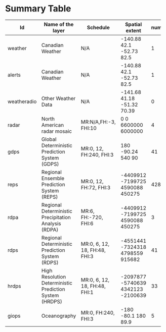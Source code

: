 # Summary Table


Id | Name of the layer | Schedule | Spatial extent | number
---|-------------------|----------|----------------|-------
weather | Canadian Weather  | N/A      | -140.88 42.1 -52.73 82.5 | 1     
alerts | Canadian Weather  | N/A      | -140.88 42.1 -52.73 82.5 | 1     
weatheradio | Other Weather Data | N/A      | -141.68 41.18 -51.32 70.39 | 0     
radar | North American radar mosaic | MR:N/A,FH:-3, FHI:10 | 0 0 6600000 6000000 | 4     
gdps | Global Deterministic Prediction System (GDPS) | MR:0, 12, FH:240, FHI:3 | 180 -90.24 540 90 | 41    
reps | Regional Ensemble Prediction System (REPS) | MR:0, 12, FH:72, FHI:3 | -4409912 -7199725 4590088 450275 | 428   
rdpa | Regional Deterministic Precipitation Analysis (RDPA) | MR:6, FH:-720, FHI:6 | -4409912 -7199725 4590088 450275 | 3     
rdps | Regional Deterministic Prediction System (RDPS) | MR:0, 6, 12, 18, FH:48, FHI:3 | -4551441 -7324318 4798559 915682 | 41    
hrdps | High Resolution Deterministic Prediction System (HRDPS) | MR:0, 6, 12, 18, FH:48, FHI:1 | -2097877 -5740639 4342123 -2100639 | 33    
giops | Oceanography      | MR:0, FH:240, FHI:3 | -180 -80.1 180 89.9 | 5     

